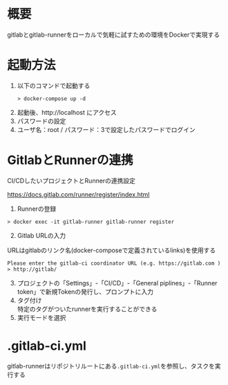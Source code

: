 # 概要

gitlabとgitlab-runnerをローカルで気軽に試すための環境をDockerで実現する

# 起動方法

1. 以下のコマンドで起動する
    ```
    > docker-compose up -d
    ```
2. 起動後、http://localhost にアクセス
3. パスワードの設定
4. ユーザ名：root / パスワード：3で設定したパスワードでログイン

# GitlabとRunnerの連携

CI/CDしたいプロジェクトとRunnerの連携設定

https://docs.gitlab.com/runner/register/index.html

1. Runnerの登録
```
> docker exec -it gitlab-runner gitlab-runner register
```
2. Gitlab URLの入力

URLはgitlabのリンク名(docker-composeで定義されているlinks)を使用する

```
Please enter the gitlab-ci coordinator URL (e.g. https://gitlab.com )
> http://gitlab/
```
3. プロジェクトの「Settings」-「CI/CD」-「General piplines」-「Runner token」で新規Tokenの発行し、プロンプトに入力
4. タグ付け  
    特定のタグがついたrunnerを実行することができる
5. 実行モードを選択

# .gitlab-ci.yml

gitlab-runnerはリポジトリルートにある`.gitlab-ci.yml`を参照し、タスクを実行する

